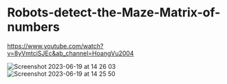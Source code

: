 # Robots-detect-the-Maze-Matrix-of-numbers

https://www.youtube.com/watch?v=8yVmtciSJEc&ab_channel=HoangVu2004

![Screenshot 2023-06-19 at 14 26 03](https://github.com/tanphuccgl/Robots-detect-the-Maze-Matrix-of-numbers/assets/80146701/7d0f0c28-c6a6-4d2e-a3e0-563755ae3d97)
![Screenshot 2023-06-19 at 14 25 50](https://github.com/tanphuccgl/Robots-detect-the-Maze-Matrix-of-numbers/assets/80146701/3550456b-4b87-41d6-bc2a-ec8fc3afa6f0)
